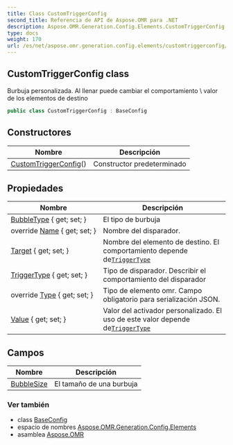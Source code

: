 ```yaml
---
title: Class CustomTriggerConfig
second_title: Referencia de API de Aspose.OMR para .NET
description: Aspose.OMR.Generation.Config.Elements.CustomTriggerConfig clase. Burbuja personalizada. Al llenar puede cambiar el comportamiento  valor de los elementos de destino
type: docs
weight: 170
url: /es/net/aspose.omr.generation.config.elements/customtriggerconfig/
---
```

## CustomTriggerConfig class

Burbuja personalizada. Al llenar puede cambiar el comportamiento \ valor de los elementos de destino

```csharp
public class CustomTriggerConfig : BaseConfig
```

## Constructores

| Nombre | Descripción |
| --- | --- |
| [CustomTriggerConfig](customtriggerconfig/)() | Constructor predeterminado |

## Propiedades

| Nombre | Descripción |
| --- | --- |
| [BubbleType](../../aspose.omr.generation.config.elements/customtriggerconfig/bubbletype/) { get; set; } | El tipo de burbuja |
| override [Name](../../aspose.omr.generation.config.elements/customtriggerconfig/name/) { get; set; } | Nombre del disparador. |
| [Target](../../aspose.omr.generation.config.elements/customtriggerconfig/target/) { get; set; } | Nombre del elemento de destino. El comportamiento depende de[`TriggerType`](./triggertype/) |
| [TriggerType](../../aspose.omr.generation.config.elements/customtriggerconfig/triggertype/) { get; set; } | Tipo de disparador. Describir el comportamiento del disparador |
| override [Type](../../aspose.omr.generation.config.elements/customtriggerconfig/type/) { get; set; } | Tipo de elemento omr. Campo obligatorio para serialización JSON. |
| [Value](../../aspose.omr.generation.config.elements/customtriggerconfig/value/) { get; set; } | Valor del activador personalizado. El uso de este valor depende de[`TriggerType`](./triggertype/) |

## Campos

| Nombre | Descripción |
| --- | --- |
| [BubbleSize](../../aspose.omr.generation.config.elements/customtriggerconfig/bubblesize/) | El tamaño de una burbuja |

### Ver también

* class [BaseConfig](../../aspose.omr.generation.config/baseconfig/)
* espacio de nombres [Aspose.OMR.Generation.Config.Elements](../../aspose.omr.generation.config.elements/)
* asamblea [Aspose.OMR](../../)


